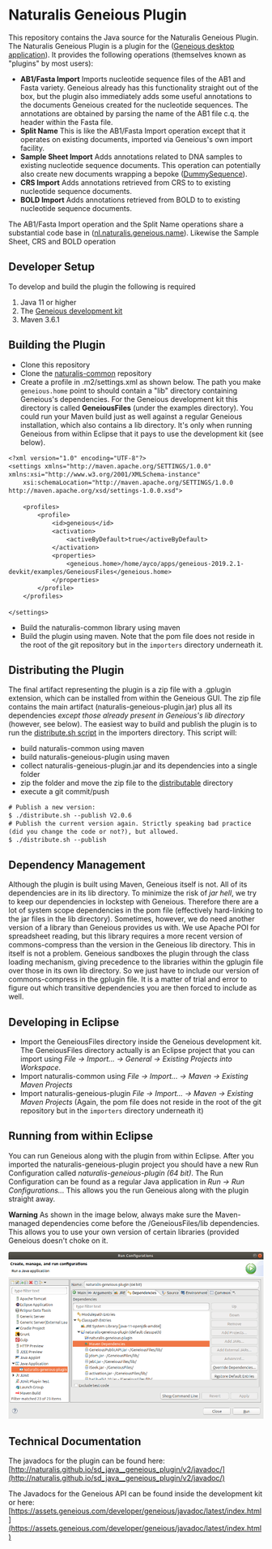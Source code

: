 # Naturalis Geneious Plugin

This repository contains the Java source for the Naturalis Geneious Plugin. The Naturalis Geneious Plugin is a plugin for the ([Geneious desktop application](https://www.geneious.com/)). It provides the following operations (themselves known as "plugins" by most users):

- **AB1/Fasta Import**  Imports nucleotide sequence files of the AB1 and Fasta variety. Geneious already has this functionality straight out of the box, but the plugin also immediately adds some useful annotations to the documents Geneious created for the nucleotide sequences. The annotations are obtained by parsing the name of the AB1 file c.q. the header within the Fasta file.
- **Split Name**  This is like the AB1/Fasta Import operation except that it operates on existing documents, imported via Geneious's own import facility.
- **Sample Sheet Import**  Adds annotations related to DNA samples to existing nucleotide sequence documents. This operation can potentially also create new documents wrapping a bepoke ([DummySequence](/importers/src/main/java/nl/naturalis/geneious/smpl/DummySequence.java)).
- **CRS Import**  Adds annotations retrieved from CRS to to existing nucleotide sequence documents.
- **BOLD Import**  Adds annotations retrieved from BOLD to to existing nucleotide sequence documents.

The AB1/Fasta Import operation and the Split Name operations share a substantial code base in ([nl.naturalis.geneious.name](/importers/src/main/java/nl/naturalis/geneious/name)). Likewise the Sample Sheet, CRS and BOLD operation


## Developer Setup
To develop and build the plugin the following is required
1. Java 11 or higher
2. The [Geneious development kit](https://www.geneious.com/api-developers/)
3. Maven 3.6.1

## Building the Plugin
- Clone this repository
- Clone the [naturalis-common](https://github.com/naturalis/sd_java__common_lang) repository
- Create a profile in .m2/settings.xml as shown below. The path you make `geneious.home` point to should contain a "lib" directory containing Geneious's dependencies. For the Geneious development kit this directory is called __GeneiousFiles__ (under the examples directory). You could run your Maven build just as well against a regular Geneious installation, which also contains a lib directory. It's only when running Geneious from within Eclipse that it pays to use the development kit (see below).

```
<?xml version="1.0" encoding="UTF-8"?>
<settings xmlns="http://maven.apache.org/SETTINGS/1.0.0" xmlns:xsi="http://www.w3.org/2001/XMLSchema-instance"
	xsi:schemaLocation="http://maven.apache.org/SETTINGS/1.0.0 http://maven.apache.org/xsd/settings-1.0.0.xsd">

	<profiles>
		<profile>
			<id>geneious</id>
			<activation>
				<activeByDefault>true</activeByDefault>
			</activation>
			<properties>
				<geneious.home>/home/ayco/apps/geneious-2019.2.1-devkit/examples/GeneiousFiles</geneious.home>
			</properties>
		</profile>
	</profiles>

</settings>
```

- Build the naturalis-common library using maven
- Build the plugin using maven. Note that the pom file does not reside in the root of the git repository but in the `importers` directory underneath it.

## Distributing the Plugin
The final artifact representing the plugin is a zip file with a .gplugin extension, which can be installed from within the Geneious GUI. The zip file contains the main artifact (naturalis-geneious-plugin.jar) plus all its dependencies _except those already present in Geneious's lib directory_ (however, see below). The easiest way to build and publish the plugin is to run the [distribute.sh script](importers/distribute.sh) in the importers directory. This script will:
+ build naturalis-common using maven
+ build naturalis-geneious-plugin using maven
+ collect naturalis-geneious-plugin.jar and its dependencies into a single folder
+ zip the folder and move the zip file to the [distributable](distributable) directory
+ execute a git commit/push

```
# Publish a new version:
$ ./distribute.sh --publish V2.0.6
# Publish the current version again. Strictly speaking bad practice (did you change the code or not?), but allowed.
$ ./distribute.sh --publish
```

## Dependency Management
Although the plugin is built using Maven, Geneious itself is not. All of its dependencies are in its lib directory. To minimize the risk of _jar hell_, we try to keep our dependencies in lockstep with Geneious. Therefore there are a lot of system scope dependencies in the pom file (effectively hard-linking to the jar files in the lib directory). Sometimes, however, we do need another version of a library than Geneious provides us with. We use Apache POI for spreadsheet reading, but this library requires a more recent version of commons-compress than the version in the Geneious lib directory. This in itself is not a problem. Geneious sandboxes the plugin through the class loading mechanism, giving precedence to the libraries within the gplugin file over those in its own lib directory. So we just have to include our version of commons-compress in the gplugin file. It is a matter of trial and error to figure out which transitive dependencies you are then forced to include as well.

## Developing in Eclipse
- Import the GeneiousFiles directory inside the Geneious development kit. The GeneiousFiles directory actually is an Eclipse project that you can import using _File -> Import... -> General -> Existing Projects into Workspace_.
- Import naturalis-common using _File -> Import... -> Maven -> Existing Maven Projects_
- Import naturalis-geneious-plugin _File -> Import... -> Maven -> Existing Maven Projects_ (Again, the pom file does not reside in the root of the git repository but in the `importers` directory underneath it)

## Running from within Eclipse
You can run Geneious along with the plugin from within Eclipse. After you imported the naturalis-geneious-plugin project you should have a new Run Configuration called _naturalis-geneious-plugin (64 bit)_. The Run Configuration can be found as a regular Java application in _Run -> Run Configurations..._ This allows you the run Geneious along with the plugin straight away.

**Warning** As shown in the image below, always make sure the Maven-managed dependencies come before the /GeneiousFiles/lib dependencies. This allows you to use your own version of certain libraries (provided Geneious doesn't choke on it.

![Run configuration](/docs/run-configuration.png)

## Technical Documentation
The javadocs for the plugin can be found here: [http://naturalis.github.io/sd_java__geneious_plugin/v2/javadoc/](http://naturalis.github.io/sd_java__geneious_plugin/v2/javadoc/)

The Javadocs for the Geneious API can be found inside the development kit or here: [https://assets.geneious.com/developer/geneious/javadoc/latest/index.html](https://assets.geneious.com/developer/geneious/javadoc/latest/index.html)


